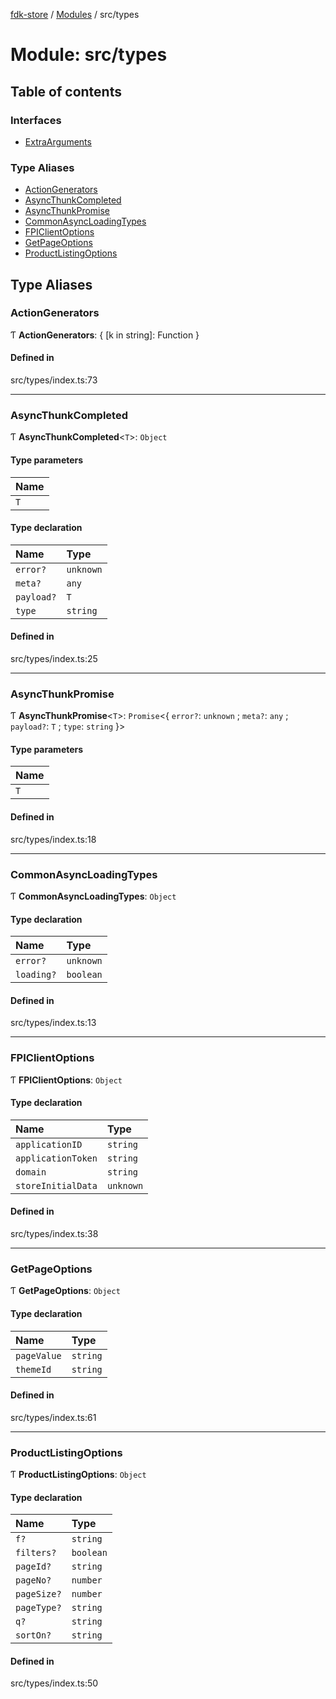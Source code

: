 [fdk-store](../README.md) / [Modules](../modules.md) / src/types

# Module: src/types

## Table of contents

### Interfaces

- [ExtraArguments](../interfaces/src_types.ExtraArguments.md)

### Type Aliases

- [ActionGenerators](src_types.md#actiongenerators)
- [AsyncThunkCompleted](src_types.md#asyncthunkcompleted)
- [AsyncThunkPromise](src_types.md#asyncthunkpromise)
- [CommonAsyncLoadingTypes](src_types.md#commonasyncloadingtypes)
- [FPIClientOptions](src_types.md#fpiclientoptions)
- [GetPageOptions](src_types.md#getpageoptions)
- [ProductListingOptions](src_types.md#productlistingoptions)

## Type Aliases

### ActionGenerators

Ƭ **ActionGenerators**: { [k in string]: Function }

#### Defined in

src/types/index.ts:73

___

### AsyncThunkCompleted

Ƭ **AsyncThunkCompleted**<`T`\>: `Object`

#### Type parameters

| Name |
| :------ |
| `T` |

#### Type declaration

| Name | Type |
| :------ | :------ |
| `error?` | `unknown` |
| `meta?` | `any` |
| `payload?` | `T` |
| `type` | `string` |

#### Defined in

src/types/index.ts:25

___

### AsyncThunkPromise

Ƭ **AsyncThunkPromise**<`T`\>: `Promise`<{ `error?`: `unknown` ; `meta?`: `any` ; `payload?`: `T` ; `type`: `string`  }\>

#### Type parameters

| Name |
| :------ |
| `T` |

#### Defined in

src/types/index.ts:18

___

### CommonAsyncLoadingTypes

Ƭ **CommonAsyncLoadingTypes**: `Object`

#### Type declaration

| Name | Type |
| :------ | :------ |
| `error?` | `unknown` |
| `loading?` | `boolean` |

#### Defined in

src/types/index.ts:13

___

### FPIClientOptions

Ƭ **FPIClientOptions**: `Object`

#### Type declaration

| Name | Type |
| :------ | :------ |
| `applicationID` | `string` |
| `applicationToken` | `string` |
| `domain` | `string` |
| `storeInitialData` | `unknown` |

#### Defined in

src/types/index.ts:38

___

### GetPageOptions

Ƭ **GetPageOptions**: `Object`

#### Type declaration

| Name | Type |
| :------ | :------ |
| `pageValue` | `string` |
| `themeId` | `string` |

#### Defined in

src/types/index.ts:61

___

### ProductListingOptions

Ƭ **ProductListingOptions**: `Object`

#### Type declaration

| Name | Type |
| :------ | :------ |
| `f?` | `string` |
| `filters?` | `boolean` |
| `pageId?` | `string` |
| `pageNo?` | `number` |
| `pageSize?` | `number` |
| `pageType?` | `string` |
| `q?` | `string` |
| `sortOn?` | `string` |

#### Defined in

src/types/index.ts:50
